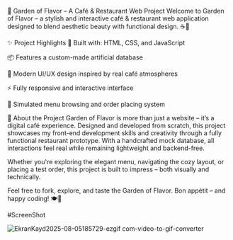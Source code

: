 🌿 Garden of Flavor – A Café & Restaurant Web Project
Welcome to Garden of Flavor – a stylish and interactive café & restaurant web application designed to blend aesthetic beauty with functional design. ☕🍰

✨ Project Highlights
🧩 Built with: HTML, CSS, and JavaScript

📦 Features a custom-made artificial database 

🎨 Modern UI/UX design inspired by real café atmospheres

⚡ Fully responsive and interactive interface

🛒 Simulated menu browsing and order placing system

🌟 About the Project
Garden of Flavor is more than just a website – it’s a digital café experience. Designed and developed from scratch, this project showcases my front-end development skills and creativity through a fully functional restaurant prototype. With a handcrafted mock database, all interactions feel real while remaining lightweight and backend-free.

Whether you're exploring the elegant menu, navigating the cozy layout, or placing a test order, this project is built to impress – both visually and technically.

Feel free to fork, explore, and taste the Garden of Flavor.
Bon appétit – and happy coding! 🍽️🌸

#ScreenShot

![EkranKayd2025-08-05185729-ezgif com-video-to-gif-converter](https://github.com/user-attachments/assets/4cb69029-e001-4068-9be3-46a4132b8ab0)

